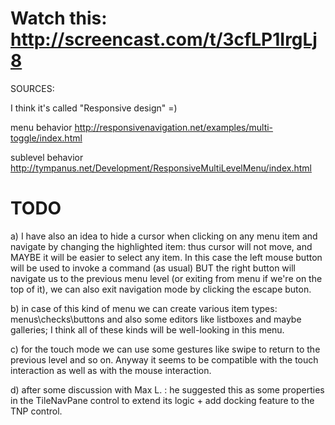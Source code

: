 Watch this: http://screencast.com/t/3cfLP1IrgLj8
===
SOURCES:

I think it's called "Responsive design" =)

menu behavior
http://responsivenavigation.net/examples/multi-toggle/index.html

sublevel behavior
http://tympanus.net/Development/ResponsiveMultiLevelMenu/index.html

TODO
===
a) I have also an idea to hide a cursor when clicking on any menu item and navigate by changing the highlighted item: thus cursor will not move, and MAYBE it will be easier to select any item. In this case the left mouse button will be used to invoke a command (as usual) BUT the right button will navigate us to the previous menu level (or exiting from menu if we're on the top of it), we can also exit navigation mode by clicking the escape buton.

b) in case of this kind of menu we can create various item types: menus\checks\buttons and also some editors like listboxes and maybe galleries; I think all of these kinds will be well-looking in this menu. 

c) for the touch mode we can use some gestures like swipe to return to the previous level and so on. Anyway it seems to be compatible with the touch interaction as well as with the mouse interaction.

d) after some discussion with Max L. : he suggested this as some properties in the TileNavPane control to extend its logic + add docking feature to the TNP control.
